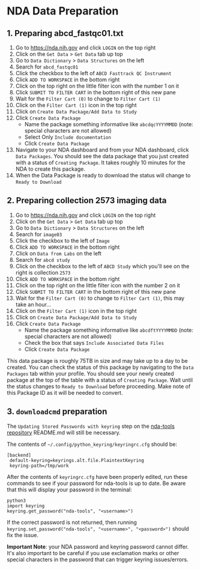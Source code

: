 # NDA Data Preparation

## 1. Preparing abcd_fastqc01.txt

1. Go to https://nda.nih.gov and click `LOGIN` on the top right
1. Click on the `Get Data` > `Get Data` tab up top
1. Go to `Data Dictionary` > `Data Structures` on the left
1. Search for `abcd_fastqc01`
1. Click the checkbox to the left of `ABCD Fasttrack QC Instrument`
1. Click `ADD TO WORKSPACE` in the bottom right
1. Click on the top right on the little filter icon with the number 1 on it
1. Click `SUBMIT TO FILTER CART` in the bottom right of this new pane
1. Wait for the `Filter Cart (0)` to change to `Filter Cart (1)`
1. Click on the `Filter Cart (1)` icon in the top right
1. Click on `Create Data Package/Add Data to Study`
1. Click `Create Data Package`
    - Name the package something informative like `abcdqcYYYYMMDD` (note: special characters are not allowed)
    - Select Only `Include documentation`
    - Click `Create Data Package`
1. Navigate to your NDA dashboard and from your NDA dashboard, click `Data Packages`. You should see the data package that you just created with a status of `Creating Package`. It takes roughly 10 minutes for the NDA to create this package.
1. When the Data Package is ready to download the status will change to `Ready to Download`

## 2. Preparing collection 2573 imaging data

1. Go to https://nda.nih.gov and click `LOGIN` on the top right
1. Click on the `Get Data` > `Get Data` tab up top
1. Go to `Data Dictionary` > `Data Structures` on the left
1. Search for `image03`
1. Click the checkbox to the left of `Image`
1. Click `ADD TO WORKSPACE` in the bottom right
1. Click on `Data from Labs` on the left
1. Search for `abcd study`
1. Click on the checkbox to the left of `ABCD Study` which you'll see on the right is collection `2573`
1. Click `ADD TO WORKSPACE` in the bottom right
1. Click on the top right on the little filter icon with the number 2 on it
1. Click `SUBMIT TO FILTER CART` in the bottom right of this new pane
1. Wait for the `Filter Cart (0)` to change to `Filter Cart (1)`, this may take an hour...
1. Click on the `Filter Cart (1)` icon in the top right
1. Click on `Create Data Package/Add Data to Study`
1. Click `Create Data Package`
    - Name the package something informative like `abcdftYYYYMMDD` (note: special characters are not allowed)
    - Check the box that says `Include Associated Data Files`
    - Click `Create Data Package`

This data package is roughly 75TB in size and may take up to a day to be created. You can check the status of this package by navigating to the `Data Packages` tab within your profile. You should see your newly created package at the top of the table with a status of `Creating Package`. Wait until the status changes to `Ready to Download` before proceeding. Make note of this Package ID as it will be needed to convert.

## 3. `downloadcmd` preparation

The `Updating Stored Passwords with keyring` step on the [nda-tools repository](https://github.com/NDAR/nda-tools) README.md will still be necessary.

The contents of `~/.config/python_keyring/keyringrc.cfg` should be:

```
[backend]
 default-keyring=keyrings.alt.file.PlaintextKeyring
 keyring-path=/tmp/work
```

After the contents of `keyringrc.cfg` have been properly edited, run these commands to see if your password for nda-tools is up to date. Be aware that this will display your password in the terminal:

```
python3
import keyring
keyring.get_password("nda-tools", "<username>")
```

If the correct password is not returned, then running `keyring.set_password("nda-tools", "<username>", "<password>")` should fix the issue.

**Important Note**: your NDA password and keyring password cannot differ. It's also important to be careful if you use exclamation marks or other special characters in the password that can trigger keyring issues/errors.
